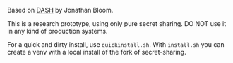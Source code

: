Based on [DASH](https://github.com/jbloom22/DASH) by Jonathan Bloom.

This is a research prototype, using only pure secret sharing. DO NOT use it in any kind of production systems.

For a quick and dirty install, use `quickinstall.sh`.
With `install.sh` you can create a venv with a local install of the fork of secret-sharing.

